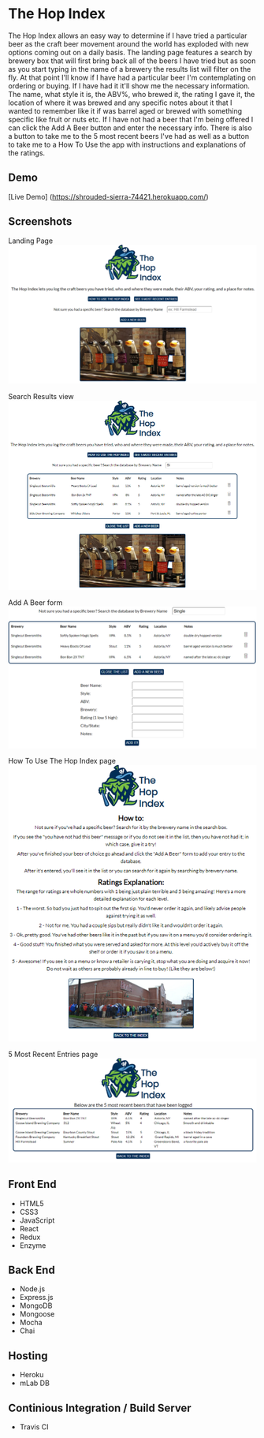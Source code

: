 # The Hop Index
The Hop Index allows an easy way to determine if I have tried a particular beer as the craft beer movement around the world has exploded with new options coming out on a daily basis. The landing page features a search by brewery box that will first bring back all of the beers I have tried but as soon as you start typing in the name of a brewery the results list will filter on the fly. At that point I'll know if I have had a particular beer I'm contemplating on ordering or buying. If I have had it it'll show me the necessary information. The name, what style it is, the ABV%, who brewed it, the rating I gave it, the location of where it was brewed and any specific notes about it that I wanted to remember like it if was barrel aged or brewed with something specific like fruit or nuts etc. If I have not had a beer that I'm being offered I can click the Add A Beer button and enter the necessary info. There is also a button to take me to the 5 most recent beers I've had as well as a button to take me to a How To Use the app with instructions and explanations of the ratings.

## Demo
[Live Demo] (https://shrouded-sierra-74421.herokuapp.com/)

## Screenshots
Landing Page<br>
![landing page](public/images/hopindex-landing.png)

Search Results view<br>
![search results](public/images/hopindex-search-results.png)

Add A Beer form<br>
![add a beer form](public/images/hopindex-add-beer-form.png)

How To Use The Hop Index page<br>
![how to use the hop index page](public/images/hopindex-how-to.png)

5 Most Recent Entries page<br>
![5 most recent entries page](public/images/hopindex-most-recent.png)

## Front End
- HTML5
- CSS3
- JavaScript
- React
- Redux
- Enzyme

## Back End
- Node.js
- Express.js
- MongoDB
- Mongoose
- Mocha 
- Chai

## Hosting
- Heroku
- mLab DB

## Continious Integration / Build Server
- Travis CI
